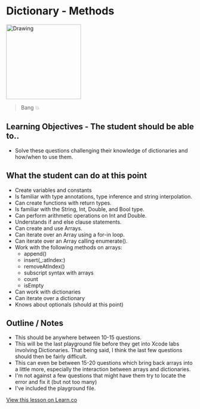 # Dictionary - Methods

<img src="http://i.imgur.com/Dr8ghE9.jpg?1" alt="Drawing" style="width: 200px;"/>  


> Bang 💥 

## Learning Objectives - The student should be able to..

* Solve these questions challenging their knowledge of dictionaries and how/when to use them.

## What the student can do at this point 

* Create variables and constants
* Is familiar with type annotations, type inference and string interpolation.
* Can create functions with return types.
* Is familiar with the String, Int, Double, and Bool type.
* Can perform arithmetic operations on Int and Double.
* Understands if and else clause statements.
* Can create and use Arrays.
* Can iterate over an Array using a for-in loop.
* Can iterate over an Array calling enumerate().
* Work with the following methods on arrays:
	* append()
	* insert(_:atIndex:)
	* removeAtIndex()
	* subscript syntax with arrays
	* count
	* isEmpty
* Can work with dictionaries 
* Can iterate over a dictionary
* Knows about optionals (should at this point)
## Outline / Notes

*  This should be anywhere between 10-15 questions.
* This will be the last playground file before they get into Xcode labs involving Dictionaries. That being said, I think the last few questions should then be fairly difficult.
* This can even be between 15-20 questions which bring back arrays into a little more, especially the interaction between arrays and dictionaries.
* I'm not against a few questions that might have them try to locate the error and fix it (but not too many)
* I've included the playground file.



<a href='https://learn.co/lessons/DictionaryMethodsLab' data-visibility='hidden'>View this lesson on Learn.co</a>
